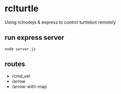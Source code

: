 # rclturtle
Using rclnodejs & express to control turtlebot remotely

## run express server
```node server.js```

## routes
* /cmd_vel
* /arrow
* /arrow-with-map
